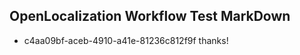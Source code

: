 ## OpenLocalization Workflow Test MarkDown
* c4aa09bf-aceb-4910-a41e-81236c812f9f thanks!

<!--HONumber=Jul16_HO3-->


